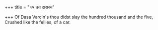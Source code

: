 +++
title = "१५ उत दासस्य"

+++
Of Dasa Varcin's thou didst slay the hundred thousand and the five,  
     Crushed like the fellies, of a car.